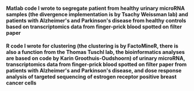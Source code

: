 #### Matlab code I wrote to segregate patient from healthy urinary microRNA samples (the divergence implementation is by Tsachy Weissman lab) and patients with Alzheimer's and Parkinson's disease from healthy controls based on transcriptomics data from finger-prick blood spotted on filter paper

#### R code I wrote for clustering (the clustering is by FactoMineR, there is also a function from the Thomas Tuschl lab, the bioinformatics analyses are based on code by Karin Groothuis-Oudshoorn) of urinary microRNA, transcriptomics data from finger-prick blood spotted on filter paper from patients with Alzheimer's and Parkinson's disease, and dose response analysis of targeted sequencing of estrogen receptor positive breast cancer cells
